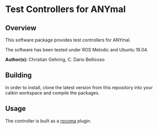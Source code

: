 # Test Controllers for ANYmal

## Overview

This software package provides test controllers for ANYmal.

The software has been tested under ROS Melodic and Ubuntu 18.04.

**Author(s):** Christian Gehring, C. Dario Bellicoso

## Building

In order to install, clone the latest version from this repository into your catkin workspace and compile the packages.

## Usage

The controller is built as a [rocoma](http://ethz-asl-lr.bitbucket.org/rocoma/) plugin.
